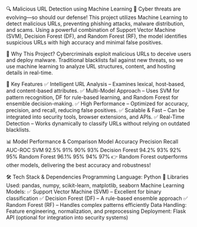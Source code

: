 🔍 Malicious URL Detection using Machine Learning
🚀 Cyber threats are evolving—so should our defense! This project utilizes Machine Learning to detect malicious URLs, preventing phishing attacks, malware distribution, and scams. Using a powerful combination of Support Vector Machine (SVM), Decision Forest (DF), and Random Forest (RF), the model identifies suspicious URLs with high accuracy and minimal false positives.

🌟 Why This Project?
Cybercriminals exploit malicious URLs to deceive users and deploy malware. Traditional blacklists fail against new threats, so we use machine learning to analyze URL structures, content, and hosting details in real-time.

🚀 Key Features
✅ Intelligent URL Analysis – Examines lexical, host-based, and content-based attributes.
✅ Multi-Model Approach – Uses SVM for pattern recognition, DF for rule-based learning, and Random Forest for ensemble decision-making.
✅ High Performance – Optimized for accuracy, precision, and recall, reducing false positives.
✅ Scalable & Fast – Can be integrated into security tools, browser extensions, and APIs.
✅ Real-Time Detection – Works dynamically to classify URLs without relying on outdated blacklists.

📊 Model Performance & Comparison
Model	Accuracy	Precision	Recall	AUC-ROC
SVM	92.5%	91%	90%	93%
Decision Forest	94.2%	93%	92%	95%
Random Forest	96.1%	95%	94%	97%
👉 Random Forest outperforms other models, delivering the best accuracy and robustness!

🛠️ Tech Stack & Dependencies
Programming Language: Python 🐍
Libraries Used: pandas, numpy, scikit-learn, matplotlib, seaborn
Machine Learning Models:
✅ Support Vector Machine (SVM) – Excellent for binary classification
✅ Decision Forest (DF) – A rule-based ensemble approach
✅ Random Forest (RF) – Handles complex patterns efficiently
Data Handling: Feature engineering, normalization, and preprocessing
Deployment: Flask API (optional for integration into security systems)

